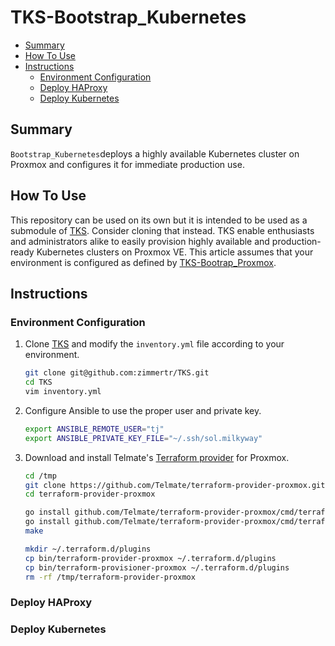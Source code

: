 # TKS-Bootstrap_Kubernetes

* [Summary](#Summary)
* [How To Use](#How-To-Use)
* [Instructions](#Instructions)
  * [Environment Configuration](#Environment-Configuration)
  * [Deploy HAProxy](#Deploy-HAProxy)
  * [Deploy Kubernetes](#Deploy-Kubernetes)

## Summary

`Bootstrap_Kubernetes`deploys a highly available Kubernetes cluster on Proxmox and configures it for immediate production use. 

## How To Use

This repository can be used on its own but it is intended to be used as a submodule of [TKS](https://github.com/zimmertr/TKS). Consider cloning that instead. TKS enable enthusiasts and administrators alike to easily provision highly available and production-ready Kubernetes clusters on Proxmox VE. This article assumes that your environment is configured as defined by [TKS-Bootrap_Proxmox](https://github.com/zimmertr/TKS-Bootstrap_Proxmox/). 

## Instructions

### Environment Configuration

1. Clone [TKS](https://github.com/zimmertr/TKS) and modify the `inventory.yml` file according to your environment.  

   ```bash
   git clone git@github.com:zimmertr/TKS.git
   cd TKS
   vim inventory.yml
   ```

2. Configure Ansible to use the proper user and private key.

   ```bash
   export ANSIBLE_REMOTE_USER="tj"
   export ANSIBLE_PRIVATE_KEY_FILE="~/.ssh/sol.milkyway"
   ```

3. Download and install Telmate's [Terraform provider](https://github.com/Telmate/terraform-provider-proxmox) for Proxmox. 

   ```bash
   cd /tmp
   git clone https://github.com/Telmate/terraform-provider-proxmox.git
   cd terraform-provider-proxmox
   
   go install github.com/Telmate/terraform-provider-proxmox/cmd/terraform-provider-proxmox
   go install github.com/Telmate/terraform-provider-proxmox/cmd/terraform-provisioner-proxmox
   make
   
   mkdir ~/.terraform.d/plugins
   cp bin/terraform-provider-proxmox ~/.terraform.d/plugins
   cp bin/terraform-provisioner-proxmox ~/.terraform.d/plugins
   rm -rf /tmp/terraform-provider-proxmox
   ```

### Deploy HAProxy

### Deploy Kubernetes

